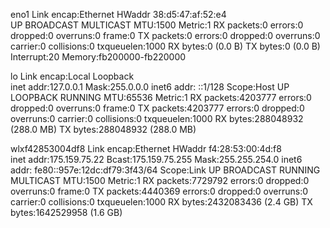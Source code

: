 eno1      Link encap:Ethernet  HWaddr 38:d5:47:af:52:e4  
          UP BROADCAST MULTICAST  MTU:1500  Metric:1
          RX packets:0 errors:0 dropped:0 overruns:0 frame:0
          TX packets:0 errors:0 dropped:0 overruns:0 carrier:0
          collisions:0 txqueuelen:1000 
          RX bytes:0 (0.0 B)  TX bytes:0 (0.0 B)
          Interrupt:20 Memory:fb200000-fb220000 

lo        Link encap:Local Loopback  
          inet addr:127.0.0.1  Mask:255.0.0.0
          inet6 addr: ::1/128 Scope:Host
          UP LOOPBACK RUNNING  MTU:65536  Metric:1
          RX packets:4203777 errors:0 dropped:0 overruns:0 frame:0
          TX packets:4203777 errors:0 dropped:0 overruns:0 carrier:0
          collisions:0 txqueuelen:1000 
          RX bytes:288048932 (288.0 MB)  TX bytes:288048932 (288.0 MB)

wlxf42853004df8 Link encap:Ethernet  HWaddr f4:28:53:00:4d:f8  
          inet addr:175.159.75.22  Bcast:175.159.75.255  Mask:255.255.254.0
          inet6 addr: fe80::957e:12dc:df79:3f43/64 Scope:Link
          UP BROADCAST RUNNING MULTICAST  MTU:1500  Metric:1
          RX packets:7729792 errors:0 dropped:0 overruns:0 frame:0
          TX packets:4440369 errors:0 dropped:0 overruns:0 carrier:0
          collisions:0 txqueuelen:1000 
          RX bytes:2432083436 (2.4 GB)  TX bytes:1642529958 (1.6 GB)

